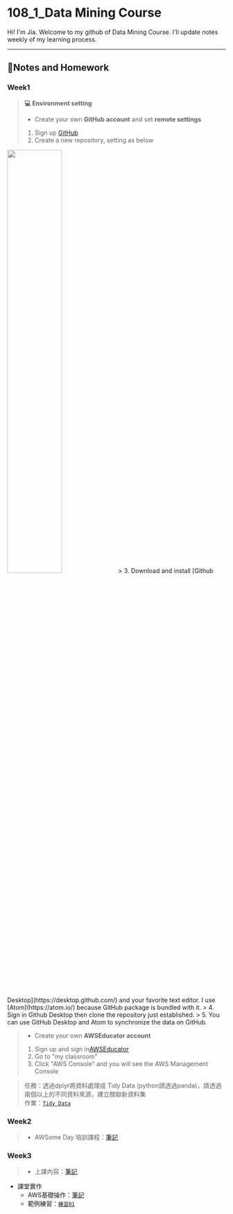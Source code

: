 # **108_1_Data Mining Course**
Hi! I'm Jia. Welcome to my github of Data Mining Course. I'll update notes weekly of my learning process.
___

## 📙**Notes and Homework**

### Week1
>  **💻 Environment setting**
>* Create your own **GitHub account** and set **remote settings**
>  1. Sign up [GitHub](https://github.com/)
>  2. Create a new repository, setting as below
<img src="https://i.imgur.com/IUdYzYu.png" width="50%" height="50%" />
>  3. Download and install [Github Desktop](https://desktop.github.com/) and your favorite text editor. I use [Atom](https://atom.io/) because GitHub package is bundled with it.
>  4. Sign in Github Desktop then clone the repository just established.
>  5. You can use GitHub Desktop and Atom to synchronize the data on GitHub.

>* Create your own  **AWSEducator account**
>  1. Sign up and sign in[AWSEducator](https://aws.amazon.com/tw/education/awseducate/)
>  2. Go to "my classroom"
>  3. Click "AWS Console" and you will see the AWS Management Console

>任務：透過dplyr將資料處理成 Tidy Data (python請透過panda)，請透過兩個以上的不同資料來源，建立關聯新資料集  
作業：[`Tidy Data`](https://github.com/acgangel/Data-Mining/blob/master/week01/Tidy%20Data.ipynb)

### Week2
>   * AWSome Day 培訓課程：[筆記](https://github.com/acgangel/Data-Mining/blob/master/week02/AWSome%20Day%20Note.md)

### Week3
>  * 上課內容：[筆記](https://github.com/acgangel/Data-Mining/blob/master/week03/1018%E8%AA%B2%E5%A0%82%E7%AD%86%E8%A8%98.md)
  * 課堂實作
    * AWS基礎操作：[筆記](https://github.com/acgangel/Data-Mining/blob/master/week03/AWS%E6%93%8D%E4%BD%9C%E7%AD%86%E8%A8%98.md)
    * 範例練習：[`練習01`](https://github.com/acgangel/Data-Mining/blob/master/week03/Example/dangerous_companies.ipynb)
